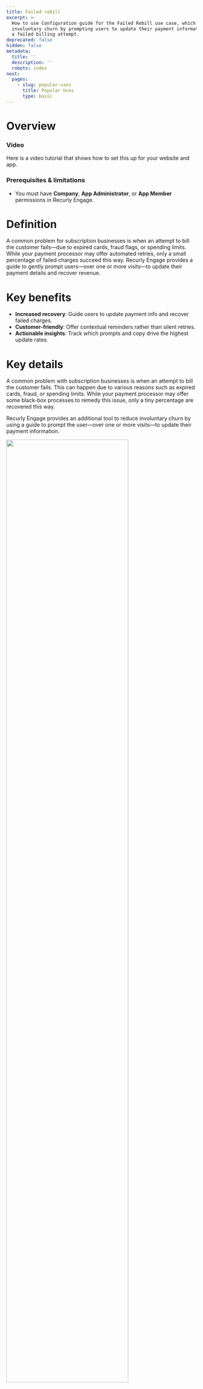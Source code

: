 ```yaml
---
title: Failed rebill
excerpt: >-
  How to use Configuration guide for the Failed Rebill use case, which reduces
  involuntary churn by prompting users to update their payment information after
  a failed billing attempt.
deprecated: false
hidden: false
metadata:
  title: ''
  description: ''
  robots: index
next:
  pages:
    - slug: popular-uses
      title: Popular Uses
      type: basic
---
```

# Overview

### Video

Here is a video tutorial that shows how to set this up for your website and app.

<Embed url="https://www.loom.com/embed/d1c5c4f59f7a4b23a5e99e92c1381b8b?sid=2ea41637-d7ec-4f32-b722-0c1bceb4d91b" href="https://www.loom.com/embed/d1c5c4f59f7a4b23a5e99e92c1381b8b?sid=2ea41637-d7ec-4f32-b722-0c1bceb4d91b" typeOfEmbed="iframe" height="480px" width="100%" iframe="true" />

### Prerequisites & limitations

* You must have **Company**, **App Administrator**, or **App Member** permissions in Recurly Engage.

# Definition

A common problem for subscription businesses is when an attempt to bill the customer fails—due to expired cards, fraud flags, or spending limits. While your payment processor may offer automated retries, only a small percentage of failed charges succeed this way. Recurly Engage provides a guide to gently prompt users—over one or more visits—to update their payment details and recover revenue.

# Key benefits

* **Increased recovery**: Guide users to update payment info and recover failed charges.
* **Customer-friendly**: Offer contextual reminders rather than silent retries.
* **Actionable insights**: Track which prompts and copy drive the highest update rates.

# Key details

A common problem with subscription businesses is when an attempt to bill the customer fails. This can happen due to various reasons such as expired cards, fraud, or spending limits. While your payment processor may offer some black-box processes to remedy this issue, only a tiny percentage are recovered this way.

Recurly Engage provides an additional tool to reduce involuntary churn by using a guide to prompt the user—over one or more visits—to update their payment information.

<Image align="center" className="border" border={true} width="80% " src="https://files.readme.io/0d72e3a-image.png" />

> 📘 Important
>
> Make sure you enable the **Sync events** option, if available for your billing platform under **Settings > Actions**. This ensures that dunning updates are synced with your Recurly Engage segments.

## Guide

1. **Follow** these instructions to [Create a Guide](guides) and **choose** the **Journey** type.
2. **Configure** the first prompt as a **Notification** that triggers when the first rebill attempt fails.
3. **Set** the CTA to redirect users to your payment update screen.
4. **Create** an A/B experiment on any prompt in the guide to test different messages or designs.
5. **Target** the segment to **Test Users**.
6. **Set** the trigger to **Any Page** (refine later as needed).
7. **Start** the Guide.
8. **Add** your user ID to the Test Users segment (**Settings > Users > Test Users**).
9. **Confirm** the Guide launches as configured.
10. **Adjust** targeting to the **Failed Payment** segment once you’ve synced events.

> 📘 Important
>
> If you connect Recurly Engage to Recurly, the **Failed Payment** segment is created automatically.